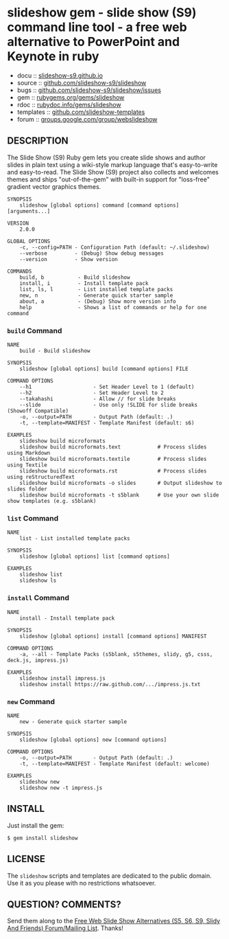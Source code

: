 # slideshow gem - slide show (S9) command line tool -  a free web alternative to PowerPoint and Keynote in ruby

* docu      :: [slideshow-s9.github.io](http://slideshow-s9.github.io)
* source    :: [github.com/slideshow-s9/slideshow](https://github.com/slideshow-s9/slideshow)
* bugs      :: [github.com/slideshow-s9/slideshow/issues](https://github.com/slideshow-s9/slideshow/issues)
* gem       :: [rubygems.org/gems/slideshow](https://rubygems.org/gems/slideshow)
* rdoc      :: [rubydoc.info/gems/slideshow](http://rubydoc.info/gems/slideshow)
* templates :: [github.com/slideshow-templates](https://github.com/slideshow-templates)
* forum     :: [groups.google.com/group/webslideshow](http://groups.google.com/group/webslideshow)


## DESCRIPTION

The Slide Show (S9) Ruby gem lets you create slide shows and author slides in plain text
using a wiki-style markup language that's easy-to-write and easy-to-read.
The Slide Show (S9) project also collects and welcomes themes and ships
"out-of-the-gem" with built-in support for "loss-free" gradient vector graphics themes.

~~~
SYNOPSIS
    slideshow [global options] command [command options] [arguments...]

VERSION
    2.0.0

GLOBAL OPTIONS
    -c, --config=PATH - Configuration Path (default: ~/.slideshow)
    --verbose         - (Debug) Show debug messages
    --version         - Show version

COMMANDS
    build, b           - Build slideshow
    install, i         - Install template pack
    list, ls, l        - List installed template packs
    new, n             - Generate quick starter sample
    about, a           - (Debug) Show more version info
    help               - Shows a list of commands or help for one command
~~~


### `build` Command

~~~
NAME
    build - Build slideshow

SYNOPSIS
    slideshow [global options] build [command options] FILE

COMMAND OPTIONS
    --h1                    - Set Header Level to 1 (default)
    --h2                    - Set Header Level to 2
    --takahashi             - Allow // for slide breaks
    --slide                 - Use only !SLIDE for slide breaks (Showoff Compatible)
    -o, --output=PATH       - Output Path (default: .)
    -t, --template=MANIFEST - Template Manifest (default: s6)

EXAMPLES
    slideshow build microformats
    slideshow build microformats.text            # Process slides using Markdown
    slideshow build microformats.textile         # Process slides using Textile
    slideshow build microformats.rst             # Process slides using reStructuredText
    slideshow build microformats -o slides       # Output slideshow to slides folder
    slideshow build microformats -t s5blank      # Use your own slide show templates (e.g. s5blank)
~~~


### `list` Command

~~~
NAME
    list - List installed template packs

SYNOPSIS
    slideshow [global options] list [command options] 

EXAMPLES
    slideshow list
    slideshow ls
~~~


### `install` Command

~~~
NAME
    install - Install template pack

SYNOPSIS
    slideshow [global options] install [command options] MANIFEST

COMMAND OPTIONS
    -a, --all - Template Packs (s5blank, s5themes, slidy, g5, csss, deck.js, impress.js)

EXAMPLES
    slideshow install impress.js
    slideshow install https://raw.github.com/.../impress.js.txt
~~~


### `new` Command

~~~
NAME
    new - Generate quick starter sample

SYNOPSIS
    slideshow [global options] new [command options] 

COMMAND OPTIONS
    -o, --output=PATH       - Output Path (default: .)
    -t, --template=MANIFEST - Template Manifest (default: welcome)

EXAMPLES
    slideshow new
    slideshow new -t impress.js
~~~


## INSTALL

Just install the gem:

    $ gem install slideshow

## LICENSE

The `slideshow` scripts and templates are dedicated to the public domain.
Use it as you please with no restrictions whatsoever.

## QUESTION? COMMENTS?

Send them along to the [Free Web Slide Show Alternatives (S5, S6, S9, Slidy And Friends) Forum/Mailing List](http://groups.google.com/group/webslideshow).
Thanks!
